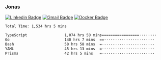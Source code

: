 ### Jonas
[![Linkedin Badge](https://img.shields.io/badge/-Jonas%20Neto-9933F7?style=flat-square&logo=Linkedin&logoColor=white&link=https://www.linkedin.com/in/jonas-nogueira-neto/)](https://www.linkedin.com/in/jonas-nogueira-neto/)
[![Gmail Badge](https://img.shields.io/badge/-nogueiraneto.jonas@gmail.com-9933F7?style=flat-square&logo=Gmail&logoColor=white&link=mailto:nogueiraneto.jonas@gmail.com)](mailto:nogueiraneto.jonas@gmail.com)
[![Docker Badge](https://img.shields.io/badge/-DockerHub-9933F7?style=flat-square&logo=Docker&logoColor=white&link=https://hub.docker.com/u/jonasssneto)](https://hub.docker.com/u/jonasssneto)


<!--START_SECTION:waka-->

```txt
Total Time: 1,534 hrs 5 mins

TypeScript                 1,074 hrs 50 mins=================········   69.26 %
Go                         140 hrs 7 mins  ==·······················   09.03 %
Bash                       58 hrs 58 mins  =························   03.80 %
YAML                       45 hrs 13 mins  =························   02.91 %
Prisma                     42 hrs 5 mins   =························   02.71 %
```

<!--END_SECTION:waka-->
###
